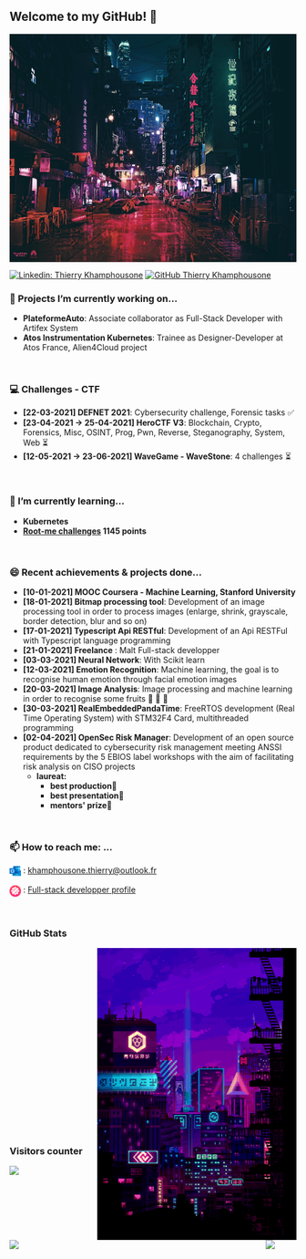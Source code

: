 ## Welcome to my GitHub! 🐼

<p align="left" width="100%">
    <img align="center" width="860" height="400" src="./pictures/tokyo.jpg"/>
</p>

[![Linkedin: Thierry Khamphousone](https://img.shields.io/badge/-Thierry_Khamphousone-blue?style=flat-square&logo=Linkedin&logoColor=white&link=https://www.linkedin.com/in/tkhamphousone/)](https://www.linkedin.com/in/tkhamphousone)
[![GitHub Thierry Khamphousone](https://img.shields.io/github/followers/yulypso?label=follow&style=social)](https://github.com/Yulypso)

### 🔭 Projects I’m currently working on...
- __PlateformeAuto__: Associate collaborator as Full-Stack Developer with Artifex System
- __Atos Instrumentation Kubernetes__: Trainee as Designer-Developer at Atos France, Alien4Cloud project

<br/>

### 💻 Challenges - CTF
- __[22-03-2021] DEFNET 2021__: Cybersecurity challenge, Forensic tasks ✅
- __[23-04-2021 → 25-04-2021] HeroCTF V3__: Blockchain, Crypto, Forensics, Misc, OSINT, Prog, Pwn, Reverse, Steganography, System, Web ⏳
- __[12-05-2021 → 23-06-2021] WaveGame - WaveStone__: 4 challenges ⏳

<br/>

### 🌱 I’m currently learning...
- __Kubernetes__
- __[Root-me challenges](https://www.root-me.org/Yulypso?lang=fr#c478dc536a61adc434aacf8f990eb301) 1145 points__ 

<br/>

### 😄 Recent achievements & projects done...
- __[10-01-2021] MOOC Coursera - Machine Learning, Stanford University__
- __[18-01-2021] Bitmap processing tool__: Development of an image processing tool in order to process images (enlarge, shrink, grayscale, border detection, blur and so on)
- __[17-01-2021] Typescript Api RESTful__: Development of an Api RESTFul with Typescript language programming
- __[21-01-2021] Freelance__ : Malt Full-stack developper
- __[03-03-2021] Neural Network__: With Scikit learn
- __[12-03-2021] Emotion Recognition__: Machine learning, the goal is to recognise human emotion through facial emotion images
- __[20-03-2021] Image Analysis__: Image processing and machine learning in order to recognise some fruits 🍎 🍓 🍌 
- __[30-03-2021] RealEmbeddedPandaTime__: FreeRTOS development (Real Time Operating System) with STM32F4 Card, multithreaded programming 
- __[02-04-2021] OpenSec Risk Manager__: Development of an open source product dedicated to cybersecurity risk management meeting ANSSI requirements by the 5 EBIOS label workshops with the aim of facilitating risk analysis on CISO projects
    - __laureat:__ 
        - __best production🥇__
        - __best presentation🥇__
        - __mentors' prize🥇__

<br/>

### 📫 How to reach me: ...

<p align='left'>
    <img align='center' width="20" height="20" src="./pictures/outlook.png" />
        : <a href='mailto:khamphousone.thierry@outlook.fr?subject=GitHub:%20information%20request'>khamphousone.thierry@outlook.fr</a>
<p/>

<p align='left'>
    <img align='center' width="20" height="20" src="./pictures/malt.png" />
        : 
        <a href='https://www.malt.fr/profile/thierrykhamphousone'>Full-stack developper profile</a>
<p/>

<br/>

### GitHub Stats

<img align='right' width="350" height="512" src="./pictures/stats.gif" />

<div float='left'>
    <img align='left' width='450' src="https://github-readme-stats.vercel.app/api?username=yulypso&count_private=true&theme=tokyonight&layout=compact&show_icons=true&custom_title=Yulypso's GitHub Stats"/>
    <img align='left' src="https://github-readme-stats.vercel.app/api/top-langs/?username=Yulypso&langs_count=10&theme=tokyonight&layout=compact&card_width=400&custom_title=Yulypso's Most Used Languages" />
</div>

<br><br><br><br><br><br><br><br><br><br><br><br><br><br><br><br><br><br><br>

### Visitors counter

<img float='center' src="https://profile-counter.glitch.me/%7BYulypso%7D/count.svg" />




<!-- to display more pin repositories :
https://github-readme-stats.vercel.app/api/pin/?username=yulypso&repo=meimo&count_private=true&theme=tokyonight&layout=compact&show_icons=true -->



<!--
**Yulypso/Yulypso** is a ✨ _special_ ✨ repository because its `README.md` (this file) appears on your GitHub profile.

Here are some ideas to get you started:

- 🔭 I’m currently working on ...
- 🌱 I’m currently learning ...
- 👯 I’m looking to collaborate on ...
- 🤔 I’m looking for help with ...
- 💬 Ask me about ...
- 📫 How to reach me: ...
- 😄 Pronouns: ...
- ⚡ Fun fact: ...
-->
